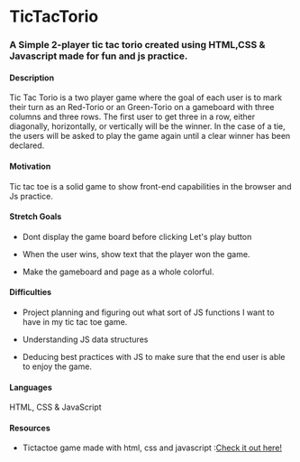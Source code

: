 # TicTacTorio

### A Simple 2-player tic tac torio created using HTML,CSS & Javascript made for fun and js practice.

#### Description

Tic Tac Torio is a two player game where the goal of each user is to mark their turn as an Red-Torio or an Green-Torio on a gameboard with three columns and three rows. The first user to get three in a row, either diagonally, horizontally, or vertically will be the winner. In the case of a tie, the users will be asked to play the game again until a clear winner has been declared.

#### Motivation

Tic tac toe is a solid game to show front-end capabilities in the browser and Js practice.

#### Stretch Goals
- Dont display the game board before clicking Let's play button

- When the user wins, show text that the player won the game.

- Make the gameboard and page as a whole colorful.

#### Difficulties

- Project planning and figuring out what sort of JS functions I want to have in my tic tac toe game.

- Understanding JS data structures

- Deducing best practices with JS to make sure that the end user is able to enjoy the game.

#### Languages

HTML, CSS & JavaScript

#### Resources

* Tictactoe game made with html, css and javascript :[Check it out here!](https://priyankamk.github.io/TicTacToe-Game/)
